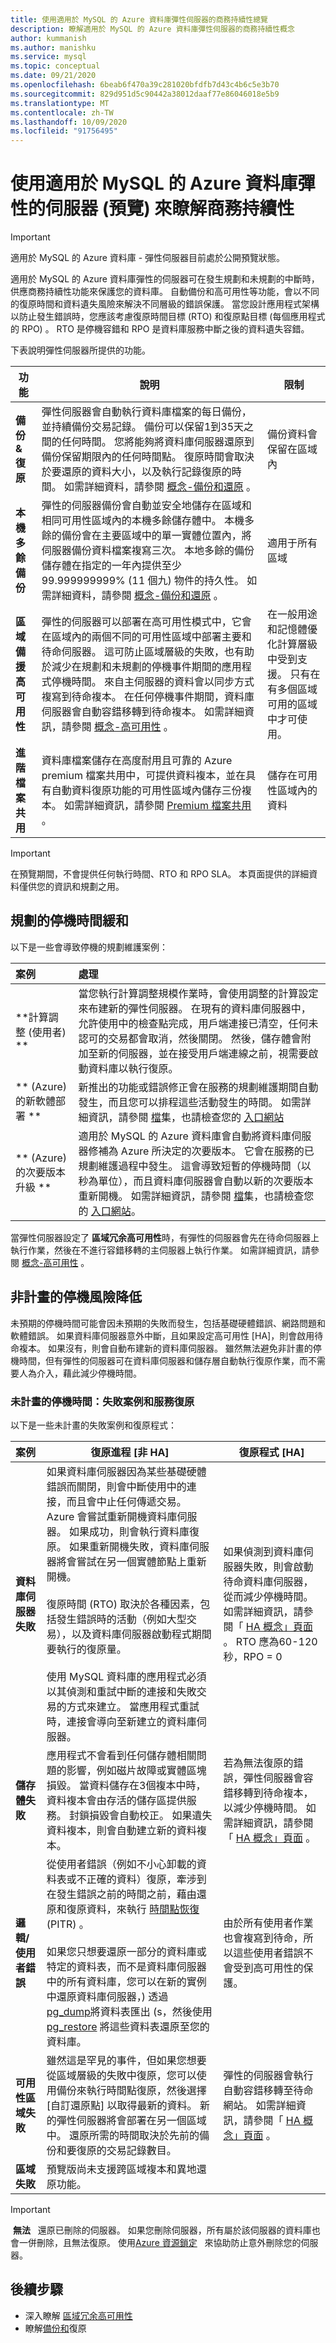 ```yaml
---
title: 使用適用於 MySQL 的 Azure 資料庫彈性伺服器的商務持續性總覽
description: 瞭解適用於 MySQL 的 Azure 資料庫彈性伺服器的商務持續性概念
author: kummanish
ms.author: manishku
ms.service: mysql
ms.topic: conceptual
ms.date: 09/21/2020
ms.openlocfilehash: 6beab6f470a39c281020bfdfb7d43c4b6c5e3b70
ms.sourcegitcommit: 829d951d5c90442a38012daaf77e86046018e5b9
ms.translationtype: MT
ms.contentlocale: zh-TW
ms.lasthandoff: 10/09/2020
ms.locfileid: "91756495"
---
```

# <a name="overview-of-business-continuity-with-azure-database-for-mysql---flexible-server-preview"></a>使用適用於 MySQL 的 Azure 資料庫彈性的伺服器 (預覽) 來瞭解商務持續性

> [!IMPORTANT]
> 適用於 MySQL 的 Azure 資料庫 - 彈性伺服器目前處於公開預覽狀態。

適用於 MySQL 的 Azure 資料庫彈性的伺服器可在發生規劃和未規劃的中斷時，供應商務持續性功能來保護您的資料庫。 自動備份和高可用性等功能，會以不同的復原時間和資料遺失風險來解決不同層級的錯誤保護。 當您設計應用程式架構以防止發生錯誤時，您應該考慮復原時間目標 (RTO) 和復原點目標 (每個應用程式的 RPO) 。 RTO 是停機容錯和 RPO 是資料庫服務中斷之後的資料遺失容錯。

下表說明彈性伺服器所提供的功能。


| **功能** | **說明** | **限制** |
| ---------- | ----------- | ------------ |
| **備份 & 復原** | 彈性伺服器會自動執行資料庫檔案的每日備份，並持續備份交易記錄。 備份可以保留1到35天之間的任何時間。 您將能夠將資料庫伺服器還原到備份保留期限內的任何時間點。 復原時間會取決於要還原的資料大小，以及執行記錄復原的時間。 如需詳細資料，請參閱 [概念-備份和還原](./concepts-backup-restore.md) 。 |備份資料會保留在區域內 |
| **本機多餘備份** | 彈性的伺服器備份會自動並安全地儲存在區域和相同可用性區域內的本機多餘儲存體中。 本機多餘的備份會在主要區域中的單一實體位置內，將伺服器備份資料檔案複寫三次。 本地多餘的備份儲存體在指定的一年內提供至少 99.999999999% (11 個九) 物件的持久性。 如需詳細資料，請參閱 [概念-備份和還原](./concepts-backup-restore.md) 。| 適用于所有區域 |
| **區域備援高可用性** | 彈性的伺服器可以部署在高可用性模式中，它會在區域內的兩個不同的可用性區域中部署主要和待命伺服器。 這可防止區域層級的失敗，也有助於減少在規劃和未規劃的停機事件期間的應用程式停機時間。 來自主伺服器的資料會以同步方式複寫到待命複本。 在任何停機事件期間，資料庫伺服器會自動容錯移轉到待命複本。 如需詳細資訊，請參閱 [概念-高可用性](./concepts-high-availability.md) 。 | 在一般用途和記憶體優化計算層級中受到支援。 只有在有多個區域可用的區域中才可使用。|
| **進階檔案共用** | 資料庫檔案儲存在高度耐用且可靠的 Azure premium 檔案共用中，可提供資料複本，並在具有自動資料復原功能的可用性區域內儲存三份複本。 如需詳細資訊，請參閱 [Premium 檔案共用](../../storage/files/storage-how-to-create-premium-fileshare.md) 。 | 儲存在可用性區域內的資料 |

> [!IMPORTANT]
> 在預覽期間，不會提供任何執行時間、RTO 和 RPO SLA。 本頁面提供的詳細資料僅供您的資訊和規劃之用。

## <a name="planned-downtime-mitigation"></a>規劃的停機時間緩和
以下是一些會導致停機的規劃維護案例：

| **案例** | **處理**|
| :------------ | :----------- |
| **計算調整 (使用者) **| 當您執行計算調整規模作業時，會使用調整的計算設定來布建新的彈性伺服器。 在現有的資料庫伺服器中，允許使用中的檢查點完成，用戶端連接已清空，任何未認可的交易都會取消，然後關閉。 然後，儲存體會附加至新的伺服器，並在接受用戶端連線之前，視需要啟動資料庫以執行復原。 |
| ** (Azure) 的新軟體部署 ** | 新推出的功能或錯誤修正會在服務的規劃維護期間自動發生，而且您可以排程這些活動發生的時間。 如需詳細資訊，請參閱 [檔](https://aka.ms/servicehealthpm)集，也請檢查您的 [入口網站](https://aka.ms/servicehealthpm) |
| ** (Azure) 的次要版本升級 ** | 適用於 MySQL 的 Azure 資料庫會自動將資料庫伺服器修補為 Azure 所決定的次要版本。 它會在服務的已規劃維護過程中發生。 這會導致短暫的停機時間（以秒為單位），而且資料庫伺服器會自動以新的次要版本重新開機。 如需詳細資訊，請參閱 [檔](https://docs.microsoft.com/azure/mysql/concepts-monitoring#planned-maintenance-notification)集，也請檢查您的 [入口網站](https://aka.ms/servicehealthpm)。|

當彈性伺服器設定了 **區域冗余高可用性**時，有彈性的伺服器會先在待命伺服器上執行作業，然後在不進行容錯移轉的主伺服器上執行作業。 如需詳細資訊，請參閱 [概念-高可用性](./concepts-high-availability.md) 。

##  <a name="unplanned-downtime-mitigation"></a>非計畫的停機風險降低

未預期的停機時間可能會因未預期的失敗而發生，包括基礎硬體錯誤、網路問題和軟體錯誤。 如果資料庫伺服器意外中斷，且如果設定高可用性 [HA]，則會啟用待命複本。 如果沒有，則會自動布建新的資料庫伺服器。 雖然無法避免非計畫的停機時間，但有彈性的伺服器可在資料庫伺服器和儲存層自動執行復原作業，而不需要人為介入，藉此減少停機時間。

### <a name="unplanned-downtime-failure-scenarios-and-service-recovery"></a>未計畫的停機時間：失敗案例和服務復原

以下是一些未計畫的失敗案例和復原程式：

| **案例** | **復原進程 [非 HA]** | **復原程式 [HA]** |
| :---------- | ---------- | ------- |
| **資料庫伺服器失敗** | 如果資料庫伺服器因為某些基礎硬體錯誤而關閉，則會中斷使用中的連接，而且會中止任何傳遞交易。 Azure 會嘗試重新開機資料庫伺服器。 如果成功，則會執行資料庫復原。 如果重新開機失敗，資料庫伺服器將會嘗試在另一個實體節點上重新開機。  <br /> <br /> 復原時間 (RTO) 取決於各種因素，包括發生錯誤時的活動（例如大型交易），以及資料庫伺服器啟動程式期間要執行的復原量。 <br /> <br /> 使用 MySQL 資料庫的應用程式必須以其偵測和重試中斷的連接和失敗交易的方式來建立。  當應用程式重試時，連接會導向至新建立的資料庫伺服器。 | 如果偵測到資料庫伺服器失敗，則會啟動待命資料庫伺服器，從而減少停機時間。 如需詳細資訊，請參閱「 [HA 概念」頁面](concepts-high-availability.md) 。 RTO 應為60-120 秒，RPO = 0 |
| **儲存體失敗** | 應用程式不會看到任何儲存體相關問題的影響，例如磁片故障或實體區塊損毀。 當資料儲存在3個複本中時，資料複本會由存活的儲存區提供服務。 封鎖損毀會自動校正。 如果遺失資料複本，則會自動建立新的資料複本。 | 若為無法復原的錯誤，彈性伺服器會容錯移轉到待命複本，以減少停機時間。 如需詳細資訊，請參閱「 [HA 概念」頁面](../concepts-high-availability.md) 。 |
| **邏輯/使用者錯誤** | 從使用者錯誤（例如不小心卸載的資料表或不正確的資料）復原，牽涉到在發生錯誤之前的時間之前，藉由還原和復原資料，來執行 [時間點恢復](https://docs.microsoft.com/azure/MySQL/concepts-backup) (PITR) 。<br> <br>  如果您只想要還原一部分的資料庫或特定的資料表，而不是資料庫伺服器中的所有資料庫，您可以在新的實例中還原資料庫伺服器，) 透過 [pg_dump](https://www.postgresql.org/docs/current/app-pgdump.html)將資料表匯出 (s，然後使用 [pg_restore](https://www.postgresql.org/docs/current/app-pgrestore.html) 將這些資料表還原至您的資料庫。 | 由於所有使用者作業也會複寫到待命，所以這些使用者錯誤不會受到高可用性的保護。 |
| **可用性區域失敗** | 雖然這是罕見的事件，但如果您想要從區域層級的失敗中復原，您可以使用備份來執行時間點復原，然後選擇 [自訂還原點] 以取得最新的資料。 新的彈性伺服器將會部署在另一個區域中。 還原所需的時間取決於先前的備份和要復原的交易記錄數目。 | 彈性的伺服器會執行自動容錯移轉至待命網站。 如需詳細資訊，請參閱「 [HA 概念」頁面](../concepts-high-availability.md) 。 |
| **區域失敗** | 預覽版尚未支援跨區域複本和異地還原功能。 | |


> [!IMPORTANT]
>  **無法**   還原已刪除的伺服器。 如果您刪除伺服器，所有屬於該伺服器的資料庫也會一併刪除，且無法復原。 使用[Azure 資源鎖定](https://docs.microsoft.com/azure/azure-resource-manager/management/lock-resources)   來協助防止意外刪除您的伺服器。


## <a name="next-steps"></a>後續步驟

-   深入瞭解 [區域冗余高可用性](./concepts-high-availability.md)
-   瞭解[備份和](./concepts-backup-restore.md)復原
